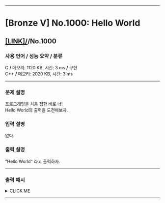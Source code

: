 <hr>

# [Bronze V] No.1000: Hello World 

## [[LINK]/](http://ascode.org/problem.php?id=1000)/No.1000 

### 사용 언어 / 성능 요약 / 분류 

C **/** 메모리: 1120 KB, 시간: 3 ms **/** 구현 <br>
C++ **/** 메모리: 2020 KB, 시간: 3 ms 

<hr>

### 문제 설명 

프로그래밍을 처음 접한 바로 너! <br>
Hello World의 출력을 도전해보자. <br>

### 입력 설명 

없다. <br>

### 출력 설명 

"Hello World" 라고 출력하자. <br>

<hr>

### 출력 예시

<details><summary>CLICK ME</summary>
<pre>
<strong>Hello World</strong>
</pre>
</details>

<hr>
